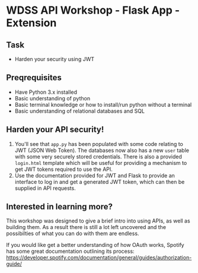 # WDSS API Workshop - Flask App - Extension

## Task
- Harden your security using JWT

## Preqrequisites
- Have Python 3.x installed
- Basic understanding of python
- Basic terminal knowledge or how to install/run python without a terminal
- Basic understanding of relational databases and SQL

## Harden your API security!
1. You'll see that `app.py` has been populated with some code relating to JWT (JSON Web Token). The databases now also has a new `user` table with some very securely stored credentials. There is also a provided `login.html` template which will be useful for providing a mechanism to get JWT tokens required to use the API.
2. Use the documentation provided for JWT and Flask to provide an interface to log in and get a generated JWT token, which can then be supplied in API requests.

## Interested in learning more?
This workshop was designed to give a brief intro into using APIs, as well as building them. As a result there is still a lot left uncovered and the possibilties of what you can do with them are endless.

If you would like get a better understanding of how OAuth works, Spotify has some great documentation outlining its process: https://developer.spotify.com/documentation/general/guides/authorization-guide/
